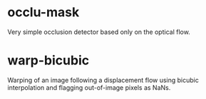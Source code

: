 # occlu-mask
Very simple occlusion detector based only on the optical flow.

# warp-bicubic
Warping of an image following a displacement flow using 
bicubic interpolation and flagging out-of-image pixels as NaNs.
